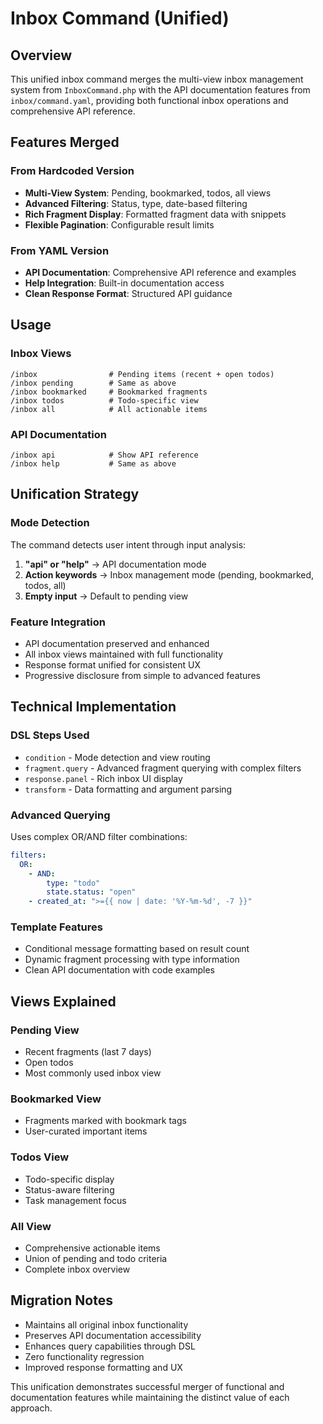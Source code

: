 # Inbox Command (Unified)

## Overview
This unified inbox command merges the multi-view inbox management system from `InboxCommand.php` with the API documentation features from `inbox/command.yaml`, providing both functional inbox operations and comprehensive API reference.

## Features Merged

### From Hardcoded Version
- **Multi-View System**: Pending, bookmarked, todos, all views
- **Advanced Filtering**: Status, type, date-based filtering
- **Rich Fragment Display**: Formatted fragment data with snippets
- **Flexible Pagination**: Configurable result limits

### From YAML Version
- **API Documentation**: Comprehensive API reference and examples
- **Help Integration**: Built-in documentation access
- **Clean Response Format**: Structured API guidance

## Usage

### Inbox Views
```
/inbox                # Pending items (recent + open todos)
/inbox pending        # Same as above
/inbox bookmarked     # Bookmarked fragments
/inbox todos          # Todo-specific view  
/inbox all            # All actionable items
```

### API Documentation
```
/inbox api            # Show API reference
/inbox help           # Same as above
```

## Unification Strategy

### Mode Detection
The command detects user intent through input analysis:
1. **"api" or "help"** → API documentation mode
2. **Action keywords** → Inbox management mode (pending, bookmarked, todos, all)
3. **Empty input** → Default to pending view

### Feature Integration
- API documentation preserved and enhanced
- All inbox views maintained with full functionality
- Response format unified for consistent UX
- Progressive disclosure from simple to advanced features

## Technical Implementation

### DSL Steps Used
- `condition` - Mode detection and view routing
- `fragment.query` - Advanced fragment querying with complex filters
- `response.panel` - Rich inbox UI display
- `transform` - Data formatting and argument parsing

### Advanced Querying
Uses complex OR/AND filter combinations:
```yaml
filters:
  OR:
    - AND:
        type: "todo" 
        state.status: "open"
    - created_at: ">={{ now | date: '%Y-%m-%d', -7 }}"
```

### Template Features
- Conditional message formatting based on result count
- Dynamic fragment processing with type information
- Clean API documentation with code examples

## Views Explained

### Pending View
- Recent fragments (last 7 days)
- Open todos
- Most commonly used inbox view

### Bookmarked View  
- Fragments marked with bookmark tags
- User-curated important items

### Todos View
- Todo-specific display
- Status-aware filtering
- Task management focus

### All View
- Comprehensive actionable items
- Union of pending and todo criteria
- Complete inbox overview

## Migration Notes
- Maintains all original inbox functionality
- Preserves API documentation accessibility
- Enhances query capabilities through DSL
- Zero functionality regression
- Improved response formatting and UX

This unification demonstrates successful merger of functional and documentation features while maintaining the distinct value of each approach.